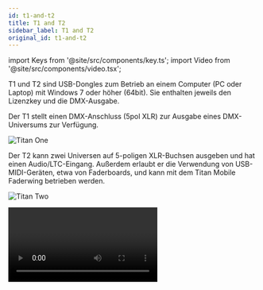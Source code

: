 ```yaml
---
id: t1-and-t2
title: T1 and T2
sidebar_label: T1 and T2
original_id: t1-and-t2
---
```


import Keys from '@site/src/components/key.ts';
import Video from '@site/src/components/video.tsx';

T1 und T2 sind USB-Dongles zum Betrieb an einem Computer (PC oder
Laptop) mit Windows 7 oder höher (64bit). Sie enthalten jeweils den
Lizenzkey und die DMX-Ausgabe.

Der T1 stellt einen DMX-Anschluss (5pol XLR) zur Ausgabe eines
DMX-Universums zur Verfügung.

![Titan One](/docs/images/T1.png)

Der T2 kann zwei Universen auf 5-poligen XLR-Buchsen ausgeben und hat
einen Audio/LTC-Eingang. Außerdem erlaubt er die Verwendung von
USB-MIDI-Geräten, etwa von Faderboards, und kann mit dem Titan Mobile
Faderwing betrieben werden.

![Titan Two](/docs/images/T2.png)


<Video videoId="wO94RvG6agI" title="T2 USB Interface" />

---

Installieren Sie die Titan PC-Suite (siehe nächstes Kapitel), bevor der
Dongle angeschlossen wird, damit die richtigen Treiber installiert und
verwendet werden.

> Die früheren Titan Ones (mit Kabel) enthalten keinen neuen Lizenzdongle. Zu ihrem Betrieb ist ab Titan Version 12 ein separater Editor AvoKey erforderlich, der parallel mit einem anderen USB-Anschluss verbunden werden muss.

Die Software für den T1 und T2 ist eine spezielle Version der
Titan-Software mit dem Namen Titan Go und sieht etwas anders aus als
beim Titan Mobile und den anderen Pulten, da hier auch alle
Bedienelemente, die ansonsten auf dem auf dem physischen Pult zu finden
wären, auf dem Bildschirm präsent sind.

![Titan Go User Interface](/docs/images/Titan-Go-User-Interface.png)
